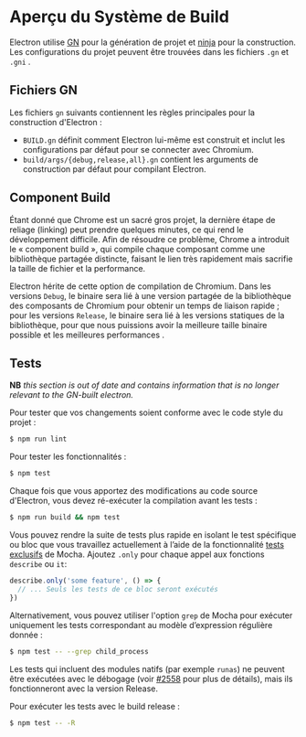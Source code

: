# Aperçu du Système de Build

Electron utilise [GN](https://gn.googlesource.com/gn) pour la génération de projet et [ninja](https://ninja-build.org/) pour la construction. Les configurations du projet peuvent être trouvées dans les fichiers `.gn` et `.gni` .

## Fichiers GN

Les fichiers `gn` suivants contiennent les règles principales pour la construction d'Electron :

* `BUILD.gn` définit comment Electron lui-même est construit et inclut les configurations par défaut pour se connecter avec Chromium.
* `build/args/{debug,release,all}.gn` contient les arguments de construction par défaut pour compilant Electron.

## Component Build

Étant donné que Chrome est un sacré gros projet, la dernière étape de reliage (linking) peut prendre quelques minutes, ce qui rend le développement difficile. Afin de résoudre ce problème, Chrome a introduit le « component build », qui compile chaque composant comme une bibliothèque partagée distincte, faisant le lien très rapidement mais sacrifie la taille de fichier et la performance.

Electron hérite de cette option de compilation de Chromium. Dans les versions `Debug`, le binaire sera lié à une version partagée de la bibliothèque des composants de Chromium pour obtenir un temps de liaison rapide ; pour les versions `Release`, le binaire sera lié à les versions statiques de la bibliothèque, pour que nous puissions avoir la meilleure taille binaire possible et les meilleures performances .

## Tests

**NB** _this section is out of date and contains information that is no longer relevant to the GN-built electron._

Pour tester que vos changements soient conforme avec le code style du projet :

```sh
$ npm run lint
```

Pour tester les fonctionnalités :

```sh
$ npm test
```

Chaque fois que vous apportez des modifications au code source d'Electron, vous devez ré-exécuter la compilation avant les tests :

```sh
$ npm run build && npm test
```

Vous pouvez rendre la suite de tests plus rapide en isolant le test spécifique ou bloc que vous travaillez actuellement à l’aide de la fonctionnalité [tests exclusifs](https://mochajs.org/#exclusive-tests) de Mocha. Ajoutez `.only` pour chaque appel aux fonctions `describe` ou `it`:

```js
describe.only('some feature', () => {
  // ... Seuls les tests de ce bloc seront exécutés
})
```

Alternativement, vous pouvez utiliser l'option `grep` de Mocha pour exécuter uniquement les tests correspondant au modèle d’expression régulière donnée :

```sh
$ npm test -- --grep child_process
```

Les tests qui incluent des modules natifs (par exemple `runas`) ne peuvent être exécutées avec le débogage (voir [#2558](https://github.com/electron/electron/issues/2558) pour plus de détails), mais ils fonctionneront avec la version Release.

Pour exécuter les tests avec le build release :

```sh
$ npm test -- -R
```
